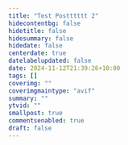 ```yaml
---
title: "Test Postttttt 2"
hidecontentbg: false
hidetitle: false
hidesummary: false
hidedate: false
centerdate: true
datelabelupdated: false
date: 2024-11-12T21:39:26+10:00
tags: []
coverimg: ""
coverimgmaintype: "avif"
summary: ""
ytvid: ""
smallpost: true
commentsenabled: true
draft: false
---
```


